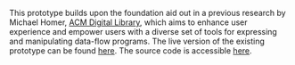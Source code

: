 This prototype builds upon the foundation aid out in a previous research by Michael Homer, [ACM Digital Library](https://doi.org/10.1145/3594671.3594681), which aims  to enhance user experience and empower users with a diverse set of tools for expressing and manipulating data-flow programs. The live version of the existing prototype can be found [here](https://mwh.nz/demos/px2023). The source code is accessible [here](https://github.com/mwh/mrvcdp).